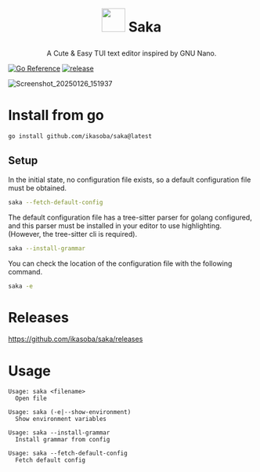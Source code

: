 <h1><p align=center><img width=48 height=48 src="https://github.com/user-attachments/assets/d3a2e249-05f5-4857-9d1b-0ff2745f08ca" /> Saka</p></h1>
<p align=center>
A Cute & Easy TUI text editor inspired by GNU Nano.

<a href="https://pkg.go.dev/github.com/ikasoba/saka"><img src="https://pkg.go.dev/badge/github.com/ikasoba/saka.svg" alt="Go Reference"></a>
<a href="https://github.com/ikasoba/saka/actions/workflows/release.yml"><img src="https://github.com/ikasoba/saka/actions/workflows/release.yml/badge.svg?event=release" alt="release"></a>

![Screenshot_20250126_151937](https://github.com/user-attachments/assets/6f18a0ba-885e-433b-a80b-2c265ab4f5d1)

</p>

# Install from go
```sh
go install github.com/ikasoba/saka@latest
```

## Setup
In the initial state, no configuration file exists, so a default configuration file must be obtained.
```sh
saka --fetch-default-config
```

The default configuration file has a tree-sitter parser for golang configured, and this parser must be installed in your editor to use highlighting.
(However, the tree-sitter cli is required).
```sh
saka --install-grammar
```

You can check the location of the configuration file with the following command.
```sh
saka -e
```

# Releases

https://github.com/ikasoba/saka/releases

# Usage

```
Usage: saka <filename>
  Open file

Usage: saka (-e|--show-environment)
  Show environment variables

Usage: saka --install-grammar
  Install grammar from config

Usage: saka --fetch-default-config
  Fetch default config
```
